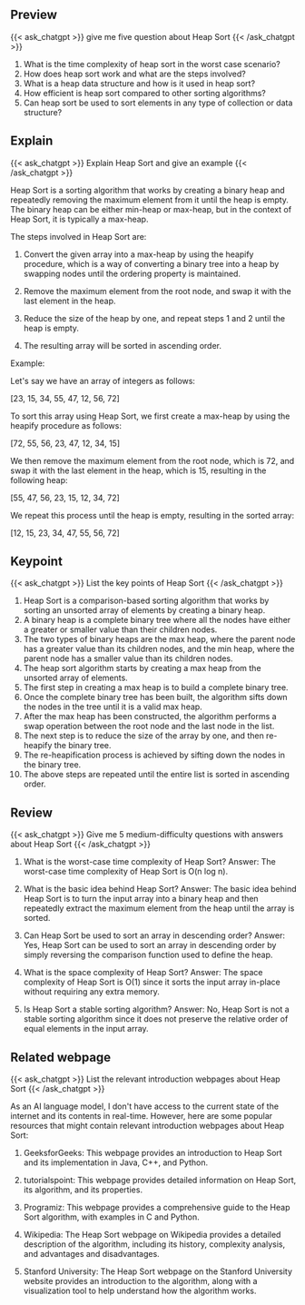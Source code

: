 ## Preview
{{< ask_chatgpt >}}
give me five question about Heap Sort
{{< /ask_chatgpt >}}



1. What is the time complexity of heap sort in the worst case scenario?
2. How does heap sort work and what are the steps involved?
3. What is a heap data structure and how is it used in heap sort?
4. How efficient is heap sort compared to other sorting algorithms?
5. Can heap sort be used to sort elements in any type of collection or data structure?   

## Explain
{{< ask_chatgpt >}}
Explain Heap Sort and give an example
{{< /ask_chatgpt >}}



Heap Sort is a sorting algorithm that works by creating a binary heap and repeatedly removing the maximum element from it until the heap is empty. The binary heap can be either min-heap or max-heap, but in the context of Heap Sort, it is typically a max-heap.

The steps involved in Heap Sort are:

1. Convert the given array into a max-heap by using the heapify procedure, which is a way of converting a binary tree into a heap by swapping nodes until the ordering property is maintained.

2. Remove the maximum element from the root node, and swap it with the last element in the heap.

3. Reduce the size of the heap by one, and repeat steps 1 and 2 until the heap is empty.

4. The resulting array will be sorted in ascending order.

Example:

Let's say we have an array of integers as follows:

[23, 15, 34, 55, 47, 12, 56, 72]

To sort this array using Heap Sort, we first create a max-heap by using the heapify procedure as follows:

[72, 55, 56, 23, 47, 12, 34, 15]

We then remove the maximum element from the root node, which is 72, and swap it with the last element in the heap, which is 15, resulting in the following heap:

[55, 47, 56, 23, 15, 12, 34, 72]

We repeat this process until the heap is empty, resulting in the sorted array:

[12, 15, 23, 34, 47, 55, 56, 72]   

## Keypoint
{{< ask_chatgpt >}}
List the key points of Heap Sort
{{< /ask_chatgpt >}}



1. Heap Sort is a comparison-based sorting algorithm that works by sorting an unsorted array of elements by creating a binary heap.
2. A binary heap is a complete binary tree where all the nodes have either a greater or smaller value than their children nodes.
3. The two types of binary heaps are the max heap, where the parent node has a greater value than its children nodes, and the min heap, where the parent node has a smaller value than its children nodes.
4. The heap sort algorithm starts by creating a max heap from the unsorted array of elements.
5. The first step in creating a max heap is to build a complete binary tree.
6. Once the complete binary tree has been built, the algorithm sifts down the nodes in the tree until it is a valid max heap.
7. After the max heap has been constructed, the algorithm performs a swap operation between the root node and the last node in the list.
8. The next step is to reduce the size of the array by one, and then re-heapify the binary tree.
9. The re-heapification process is achieved by sifting down the nodes in the binary tree.
10. The above steps are repeated until the entire list is sorted in ascending order.   

## Review
{{< ask_chatgpt >}}
Give me 5 medium-difficulty questions with answers about Heap Sort
{{< /ask_chatgpt >}}



1. What is the worst-case time complexity of Heap Sort?
Answer: The worst-case time complexity of Heap Sort is O(n log n).

2. What is the basic idea behind Heap Sort?
Answer: The basic idea behind Heap Sort is to turn the input array into a binary heap and then repeatedly extract the maximum element from the heap until the array is sorted.

3. Can Heap Sort be used to sort an array in descending order?
Answer: Yes, Heap Sort can be used to sort an array in descending order by simply reversing the comparison function used to define the heap.

4. What is the space complexity of Heap Sort?
Answer: The space complexity of Heap Sort is O(1) since it sorts the input array in-place without requiring any extra memory.

5. Is Heap Sort a stable sorting algorithm?
Answer: No, Heap Sort is not a stable sorting algorithm since it does not preserve the relative order of equal elements in the input array.   

## Related webpage
{{< ask_chatgpt >}}
List the relevant introduction webpages about Heap Sort
{{< /ask_chatgpt >}}



As an AI language model, I don't have access to the current state of the internet and its contents in real-time. However, here are some popular resources that might contain relevant introduction webpages about Heap Sort:

1. GeeksforGeeks: This webpage provides an introduction to Heap Sort and its implementation in Java, C++, and Python.

2. tutorialspoint: This webpage provides detailed information on Heap Sort, its algorithm, and its properties.

3. Programiz: This webpage provides a comprehensive guide to the Heap Sort algorithm, with examples in C and Python.

4. Wikipedia: The Heap Sort webpage on Wikipedia provides a detailed description of the algorithm, including its history, complexity analysis, and advantages and disadvantages.

5. Stanford University: The Heap Sort webpage on the Stanford University website provides an introduction to the algorithm, along with a visualization tool to help understand how the algorithm works.   

